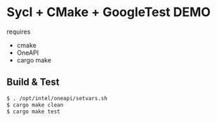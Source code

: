 # Sycl + CMake + GoogleTest DEMO

requires
- cmake
- OneAPI
- cargo make


## Build & Test

```sh
$ . /opt/intel/oneapi/setvars.sh
$ cargo make clean
$ cargo make test
```



